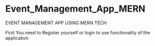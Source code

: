 # Event_Management_App_MERN
EVENT MANAGEMENT APP USING MERN TECH


First You need to Register yourself or login to use functionality of the application
